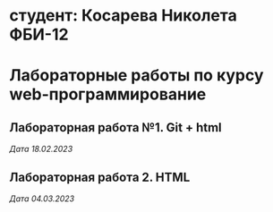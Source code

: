 # студент: Косарева Николета ФБИ-12

# Лабораторные работы по курсу web-программирование

## Лабораторная работа №1. Git + html

*Дата 18.02.2023*

## Лабораторная работа 2. HTML

*Дата 04.03.2023*

